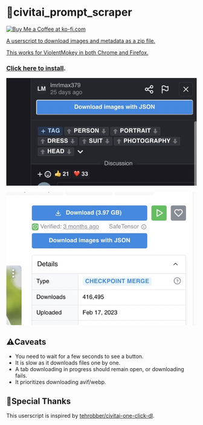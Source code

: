 # 🤖civitai_prompt_scraper

<a href='https://ko-fi.com/craftgear' target='_blank'><img height='30' style='border:0px;height:30px;' src='https://az743702.vo.msecnd.net/cdn/kofi3.png?v=0' border='0' alt='Buy Me a Coffee at ko-fi.com' />

A userscript to download images and metadata as a zip file.

This works for ViolentMokey in both Chrome and Firefox.

### **[Click here to install](https://github.com/craftgear/civitai_prompt_scraper/raw/main/dist/prompt_scraper.user.js)**.

![download model previews](./_screenshots/model.jpeg)

![download gallery images](./_screenshots/gallery.jpeg)

## ⚠️Caveats

- You need to wait for a few seconds to see a button.
- It is slow as it downloads files one by one.
- A tab downloading in progress should remain open, or downloading fails.
- It prioritizes downloading avif/webp.

## 🌟Special Thanks

This userscript is inspired by [tehrobber/civitai-one-click-dl](https://github.com/tehrobber/civitai-one-click-dl).
